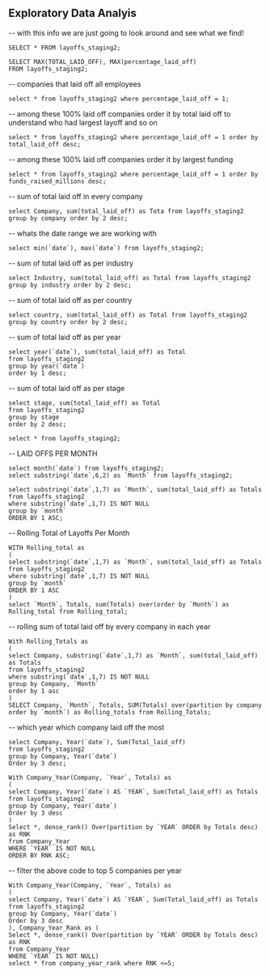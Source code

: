 ## Exploratory Data Analyis

-- with this info we are just going to look around and see what we find!
```
SELECT * FROM layoffs_staging2;
```
```
SELECT MAX(TOTAL_LAID_OFF), MAX(percentage_laid_off) 
FROM layoffs_staging2;
```

-- companies that laid off all employees
```
select * from layoffs_staging2 where percentage_laid_off = 1;
```

-- among these 100% laid off companies order it by total laid off to understand who had largest layoff and so on
```
select * from layoffs_staging2 where percentage_laid_off = 1 order by total_laid_off desc;
```
-- among these 100% laid off companies order it by largest funding 
```
select * from layoffs_staging2 where percentage_laid_off = 1 order by funds_raised_millions desc;
```
-- sum of total laid off in every company
```
select Company, sum(total_laid_off) as Tota from layoffs_staging2 group by company order by 2 desc;
```
-- whats the date range we are working with
```
select min(`date`), max(`date`) from layoffs_staging2;
```
-- sum of total laid off as per industry
```
select Industry, sum(total_laid_off) as Total from layoffs_staging2 group by industry order by 2 desc;
```
-- sum of total laid off as per country
```
select country, sum(total_laid_off) as Total from layoffs_staging2 group by country order by 2 desc;
```
-- sum of total laid off as per year
```
select year(`date`), sum(total_laid_off) as Total
from layoffs_staging2
group by year(`date`)
order by 1 desc;
```
-- sum of total laid off as per stage
```
select stage, sum(total_laid_off) as Total
from layoffs_staging2
group by stage
order by 2 desc;
```
```
select * from layoffs_staging2;
```

-- LAID OFFS PER MONTH
```
select month(`date`) from layoffs_staging2;
select substring(`date`,6,2) as `Month` from layoffs_staging2;
```
```
select substring(`date`,1,7) as `Month`, sum(total_laid_off) as Totals
from layoffs_staging2
where substring(`date`,1,7) IS NOT NULL
group by `month`
ORDER BY 1 ASC;
```
-- Rolling Total of Layoffs Per Month
```
WITH Rolling_total as 
(
select substring(`date`,1,7) as `Month`, sum(total_laid_off) as Totals
from layoffs_staging2
where substring(`date`,1,7) IS NOT NULL
group by `month`
ORDER BY 1 ASC
)
select `Month`, Totals, sum(Totals) over(order by `Month`) as Rolling_total from Rolling_total;
```
-- rolling sum of total laid off by every company in each year
```
With Rolling_Totals as 
(
select Company, substring(`date`,1,7) as `Month`, sum(total_laid_off) as Totals
from layoffs_staging2
where substring(`date`,1,7) IS NOT NULL
group by Company, `Month`
order by 1 asc
)
SELECT Company, `Month`, Totals, SUM(Totals) over(partition by company order by `month`) as Rolling_totals from Rolling_Totals;
```
-- which year which company laid off the most
```
select Company, Year(`date`), Sum(Total_laid_off)
from layoffs_staging2
group by Company, Year(`date`)
Order by 3 desc;
```
```
With Company_Year(Company, `Year`, Totals) as
(
select Company, Year(`date`) AS `YEAR`, Sum(Total_laid_off) as Totals
from layoffs_staging2
group by Company, Year(`date`)
Order by 3 desc
)
Select *, dense_rank() Over(partition by `YEAR` ORDER by Totals desc) as RNK 
from Company_Year
WHERE `YEAR` IS NOT NULL
ORDER BY RNK ASC;
```
-- filter the above code to top 5 companies per year
```
With Company_Year(Company, `Year`, Totals) as
(
select Company, Year(`date`) AS `YEAR`, Sum(Total_laid_off) as Totals
from layoffs_staging2
group by Company, Year(`date`)
Order by 3 desc
), Company_Year_Rank as (
Select *, dense_rank() Over(partition by `YEAR` ORDER by Totals desc) as RNK 
from Company_Year
WHERE `YEAR` IS NOT NULL)
select * from company_year_rank where RNK <=5;
```
